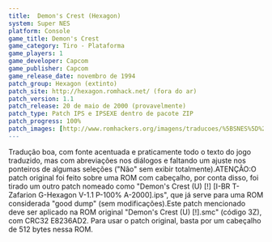 ```yaml
---
title:  Demon's Crest (Hexagon)
system: Super NES
platform: Console
game_title: Demon's Crest
game_category: Tiro - Plataforma
game_players: 1
game_developer: Capcom
game_publisher: Capcom
game_release_date: novembro de 1994
patch_group: Hexagon (extinto)
patch_site: http://hexagon.romhack.net/ (fora do ar)
patch_version: 1.1
patch_release: 20 de maio de 2000 (provavelmente)
patch_type: Patch IPS e IPSEXE dentro de pacote ZIP
patch_progress: 100%
patch_images: [http://www.romhackers.org/imagens/traducoes/%5BSNES%5D%20Demon's%20Crest%20-%20Hexagon%20-%201.png,http://www.romhackers.org/imagens/traducoes/%5BSNES%5D%20Demon's%20Crest%20-%20Hexagon%20-%202.png,http://www.romhackers.org/imagens/traducoes/%5BSNES%5D%20Demon's%20Crest%20-%20Hexagon%20-%203.png]
---
```

Tradução boa, com fonte acentuada e praticamente todo o texto do jogo traduzido, mas com abreviações nos diálogos e faltando um ajuste nos ponteiros de algumas seleções ("Não" sem exibir totalmente).ATENÇÃO:O patch original foi feito sobre uma ROM com cabeçalho, por conta disso, foi tirado um outro patch nomeado como "Demon's Crest (U) [!] [I-BR T-Zafarion G-Hexagon V-1.1 P-100% A-2000].ips", que já serve para uma ROM considerada "good dump" (sem modificações).Este patch mencionado deve ser aplicado na ROM original "Demon's Crest (U) [!].smc" (código 3Z), com CRC32 E8236AD2. Para usar o patch original, basta por um cabeçalho de 512 bytes nessa ROM.
